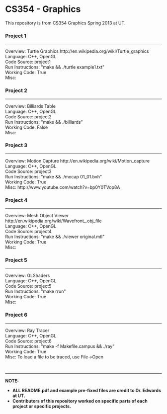 CS354 - Graphics
=====

This repository is from CS354 Graphics Spring 2013 at UT. 

<h3>Project 1</h3><hr>
Overview: Turtle Graphics http://en.wikipedia.org/wiki/Turtle_graphics
<br>
Language: C++, OpenGL
<br>
Code Source: project1
<br>
Run Instructions: "make && ./turtle example1.txt"
<br>
Working Code: True
<br>
Misc:
<p>

<h3>Project 2</h3><hr>
Overview: Billiards Table
<br>
Language: C++, OpenGL
<br>
Code Source: project2
<br>
Run Instructions: "make && ./billiards"
<br>
Working Code: False
<br> Misc: <p>

<h3>Project 3</h3><hr>
Overview: Motion Capture http://en.wikipedia.org/wiki/Motion_capture
<br>
Language: C++, OpenGL
<br>
Code Source: project3
<br>
Run Instructions: "make && ./mocap 01_01.bvh"
<br>
Working Code: True
<br> 
Misc: http://www.youtube.com/watch?v=bp0Y0TVop8A <p>

<h3>Project 4</h3><hr>
Overview: Mesh Object Viewer http://en.wikipedia.org/wiki/Wavefront_.obj_file
<br>
Language: C++, OpenGL
<br>
Code Source: project4
<br>
Run Instructions: "make && ./viewer original.mtl"
<br>
Working Code: True
<br>
Misc:<p>


<h3>Project 5</h3><hr>
Overview: GLShaders
<br>
Language: C++, OpenGL
<br>
Code Source: project5
<br>
Run Instructions: "make rrun"
<br>
Working Code: True
<br>
Misc:<p>

<h3>Project 6</h3><hr>
Overview: Ray Tracer
<br>
Language: C++, OpenGL
<br>
Code Source: project6
<br>
Run Instructions: "make -f Makefile.campus && ./ray"
<br>
Working Code: True
<br>
Misc: To load a file to be traced, use File->Open <p>

<br>
<hr>
<b>NOTE: 
<ul>
<li>ALL README.pdf and example pre-fixed files are credit to Dr. Edwards at UT.
<li>Contributors of this repository worked on specific parts of each project or specific projects.</ul></b>

